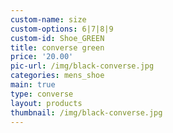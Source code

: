 ```yaml
---
custom-name: size
custom-options: 6|7|8|9
custom-id: Shoe_GREEN
title: converse green
price: '20.00'
pic-url: /img/black-converse.jpg
categories: mens_shoe
main: true
type: converse
layout: products
thumbnail: /img/black-converse.jpg
---
```

